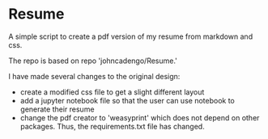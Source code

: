 Resume
======

A simple script to create a pdf version of my resume from markdown and css.

The repo is based on repo 'johncadengo/Resume.' 

I have made several changes to the original design: 
- create a modified css file to get a slight different layout
- add a jupyter notebook file so that the user can use notebook to generate their resume
- change the pdf creator to 'weasyprint' which does not depend on other packages. Thus, the requirements.txt file has changed. 

